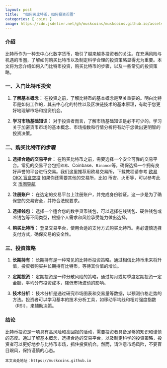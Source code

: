```yaml
---
layout: post
title:  "如何买比特币，如何投资币圈"
categories: [ coins ]
image: https://cdn.jsdelivr.net/gh/muskcoins/muskcoins.github.io/assets/images/btc-coins.webp
---
```

### 介绍
比特币作为一种去中心化数字货币，吸引了越来越多投资者的关注。在充满风险与机遇的币圈，了解如何购买比特币以及制定科学合理的投资策略显得尤为重要。本文将为您介绍如何入门比特币投资，购买比特币的步骤，以及一些常见的投资策略。

### 一、入门比特币投资

1. **了解基本概念：** 在投资之前，了解比特币的基本概念是至关重要的。明白比特币是如何工作的，其去中心化的特性以及区块链技术的基本原理，有助于您更好地理解市场和投资机会。

2. **学习市场基础知识：** 对于投资者而言，了解市场基础知识是必不可少的。学习关于加密货币市场的基本概念、市场指数和行情分析将有助于您做出更明智的投资决策。

### 二、购买比特币的步骤

1. **选择合适的交易平台：** 在购买比特币之前，需要选择一个安全可靠的交易平台。常见的交易平台包括`欧易`、Coinbase、`Binance`等，确保选择一个拥有良好声誉的平台进行交易。我们这里推荐用欧易交易所，下载教程请参考 [欧易 OKX 盲盒空投](/okx-register/) 如果你还需要其他的交易所，比如 币安、火币等，可以参考此文 [币圈导航](https://tggsearch.github.io/docs/coins-index.html)

2. **注册账户：** 在选定的交易平台上注册账户，并完成身份验证。这一步是为了确保您的交易安全，并符合法规要求。

3. **选择钱包：** 选择一个适合您的数字货币钱包，可以选择在线钱包、硬件钱包或冷钱包等不同类型，根据个人需求和风险承受能力做出选择。

4. **购买比特币：** 登录交易平台，使用合适的支付方式购买比特币。务必谨慎选择支付方式，确保交易的安全性。

### 三、投资策略

1. **长期持有：** 长期持有是一种常见的比特币投资策略。通过相信比特币未来将升值，投资者购买并长期持有比特币，等待其价值的增长。

2. **定期投资：** 定期投资是一种分散风险的策略，通过每月或每季度定期投资一定金额，平均分布投资成本，降低市场波动的影响。

3. **技术分析：** 技术分析是通过研究市场图表和交易量等数据，以预测价格走势的方法。投资者可以学习基本的技术分析工具，如移动平均线和相对强度指数（RSI），来辅助决策。

### 结论
比特币投资是一项具有高风险和高回报的活动，需要投资者具备足够的知识和谨慎的态度。通过了解基本概念，选择合适的交易平台，以及制定科学的投资策略，投资者可以更好地参与比特币市场，抓住投资机会。然而，请注意市场风险，不要盲目跟风，保持谨慎的心态。

`本文出处地址：https://muskcoins.github.io`